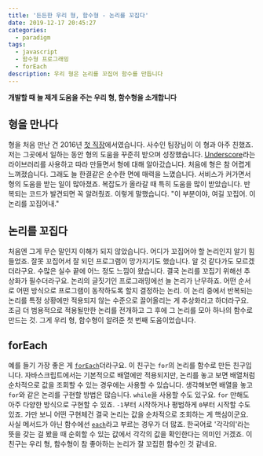```yaml
---
title: '든든한 우리 형, 함수형 - 논리를 꼬집다'
date: 2019-12-17 20:45:27
categories:
  - paradigm
tags:
  - javascript
  - 함수형 프로그래밍
  - forEach
description: 우리 형은 논리를 꼬집어 함수를 만듭니다
---
```

**개발할 때 늘 제게 도움을 주는 우리 형, 함수형을 소개합니다**

## 형을 만나다
형을 처음 만난 건 2016년 [첫 직장](https://www.marpple.com/kr/)에서였습니다. 사수인 팀장님이 이 형과 아주 친했죠. 저는 그곳에서 일하는 동안 형의 도움을 꾸준히 받으며 성장했습니다. [Underscore](https://underscorejs.org/)라는 라이브러리를 사용하고 따라 만들면서 형에 대해 알아갔습니다. 처음에 형은 참 어렵게 느껴졌습니다. 그래도 늘 한결같은 순수한 면에 매력을 느꼈습니다. 서비스가 커가면서 형의 도움을 받는 일이 많아졌죠. 복잡도가 올라갈 때 특히 도움을 많이 받았습니다. 반복되는 코드가 발견되면 꼭 알려줬죠. 이렇게 말했습니다. "이 부분이야, 여길 꼬집어. 이 논리를 꼬집어내."

## 논리를 꼬집다
처음엔 그게 무슨 말인지 이해가 되지 않았습니다. 어디가 꼬집어야 할 논리인지 알기 힘들었죠. 잘못 꼬집어서 잘 되던 프로그램이 망가지기도 했습니다. 알 것 같다가도 모르겠더라구요. 수많은 실수 끝에 어느 정도 느낌이 왔습니다. 결국 논리를 꼬집기 위해선 추상화가 필수더라구요. 논리의 글짓기인 프로그래밍에선 늘 논리가 난무하죠. 어떤 순서로 어떤 방식으로 프로그램이 동작하도록 할지 결정하는 논리. 이 논리 중에서 반복되는 논리를 특정 상황에만 적용되지 않는 수준으로 끌어올리는 게 추상화라고 하더라구요. 조금 더 범용적으로 적용될만한 논리를 전개하고 그 후에 그 논리를 모아 하나의 함수로 만드는 것. 그게 우리 형, 함수형이 알려준 첫 번째 도움이었습니다. 

## forEach
예를 들기 가장 좋은 게 [`forEach`](https://developer.mozilla.org/ko/docs/Web/JavaScript/Reference/Global_Objects/Array/forEach)더라구요. 이 친구는 `for`의 논리를 함수로 만든 친구입니다. 자바스크립트에서는 기본적으로 배열에만 적용되지만, 논리를 놓고 보면 배열처럼 순차적으로 값을 조회할 수 있는 경우에는 사용할 수 있습니다. 생각해보면 배열을 놓고 `for`와 같은 논리를 구현할 방법은 많습니다. `while`을 사용할 수도 있구요. `for` 만해도 아주 다양한 방식으로 구현할 수 있죠. `-1`부터 시작하거나 평범하게 `0`부터 시작할 수도 있죠. 가만 보니 어떤 구현체건 결국 논리는 값을 순차적으로 조회하는 게 핵심이군요. 사실 메서드가 아닌 함수에선 [`each`](https://underscorejs.org/#each)라고 부르는 경우가 더 많죠. 한국어로 '각각의'라는 뜻을 갖는 걸 봤을 때 순회할 수 있는 값에서 각각의 값을 확인한다는 의미인 거겠죠. 이 친구는 우리 형, 함수형이 참 좋아하는 논리가 잘 꼬집힌 함수인 것 같네요.



